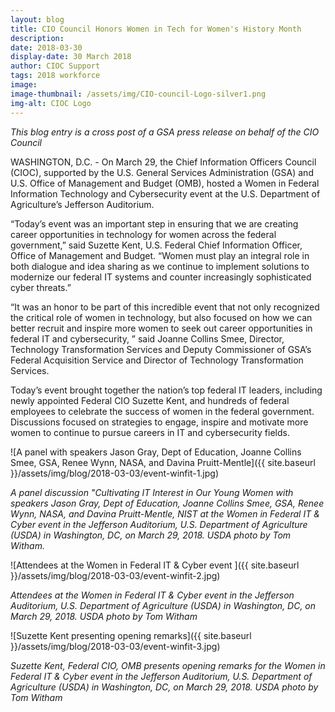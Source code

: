 ```yaml
---
layout: blog
title: CIO Council Honors Women in Tech for Women's History Month
description:
date: 2018-03-30
display-date: 30 March 2018
author: CIOC Support
tags: 2018 workforce
image:
image-thumbnail: /assets/img/CIO-council-Logo-silver1.png
img-alt: CIOC Logo
---
```

_This blog entry is a cross post of a GSA press release on behalf of the CIO Council_

WASHINGTON, D.C. - On March 29, the Chief Information Officers Council (CIOC), supported by the U.S. General Services Administration (GSA) and U.S. Office of Management and Budget (OMB), hosted a Women in Federal Information Technology and Cybersecurity event at the U.S. Department of Agriculture’s Jefferson Auditorium.

“Today’s event was an important step in ensuring that we are creating career opportunities in technology for women across the federal government,” said Suzette Kent, U.S. Federal Chief Information Officer, Office of Management and Budget. “Women must play an integral role in both dialogue and idea sharing as we continue to implement solutions to modernize our federal IT systems and counter increasingly sophisticated cyber threats.”

“It was an honor to be part of this incredible event that not only recognized the critical role of women in technology, but also focused on how we can better recruit and inspire more women to seek out career opportunities in federal IT and cybersecurity, ” said Joanne Collins Smee, Director, Technology Transformation Services and Deputy Commissioner of GSA’s Federal Acquisition Service and Director of Technology Transformation Services.

Today’s event brought together the nation’s top federal IT leaders, including newly appointed Federal CIO Suzette Kent, and hundreds of federal employees to celebrate the success of women in the federal government. Discussions focused on strategies to engage, inspire and motivate more women to continue to pursue careers in IT and cybersecurity fields.

![A panel with speakers Jason Gray, Dept of Education, Joanne Collins Smee, GSA, Renee Wynn, NASA, and Davina Pruitt-Mentle]({{ site.baseurl }}/assets/img/blog/2018-03-03/event-winfit-1.jpg)

_A panel discussion "Cultivating IT Interest in Our Young Women with speakers Jason Gray, Dept of Education, Joanne Collins Smee, GSA, Renee Wynn, NASA, and Davina Pruitt-Mentle, NIST at the Women in Federal IT & Cyber event in the Jefferson Auditorium, U.S. Department of Agriculture (USDA) in Washington, DC, on March 29, 2018. USDA photo by Tom Witham._

![Attendees at the Women in Federal IT & Cyber event ]({{ site.baseurl }}/assets/img/blog/2018-03-03/event-winfit-2.jpg)

_Attendees at the Women in Federal IT & Cyber event in the Jefferson Auditorium, U.S. Department of Agriculture (USDA) in Washington, DC, on March 29, 2018. USDA photo by Tom Witham_

![Suzette Kent presenting opening remarks]({{ site.baseurl }}/assets/img/blog/2018-03-03/event-winfit-3.jpg)

_Suzette Kent, Federal CIO, OMB presents opening remarks for the Women in Federal IT & Cyber event in the Jefferson Auditorium, U.S. Department of Agriculture (USDA) in Washington, DC, on March 29, 2018. USDA photo by Tom Witham_
